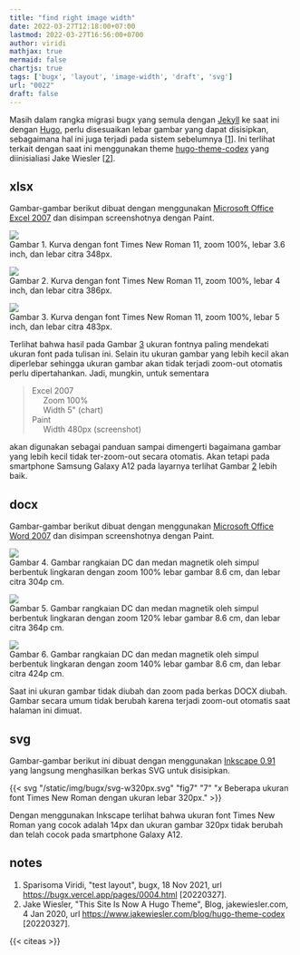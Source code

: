 ```yaml
---
title: "find right image width"
date: 2022-03-27T12:18:00+07:00
lastmod: 2022-03-27T16:56:00+0700
author: viridi
mathjax: true
mermaid: false
chartjs: true
tags: ['bugx', 'layout', 'image-width', 'draft', 'svg']
url: "0022"
draft: false
---
```

Masih dalam rangka migrasi bugx yang semula dengan [Jekyll](https://jekyllrb.com/) ke saat ini dengan [Hugo](https://gohugo.io/), perlu disesuaikan lebar gambar yang dapat disisipkan, sebagaimana hal ini juga terjadi pada sistem sebelumnya [[1](#r01)]. Ini terlihat terkait dengan saat ini menggunakan theme [hugo-theme-codex](https://github.com/jakewies/hugo-theme-codex) yang diinisialiasi Jake Wiesler [[2](#r02)].


## xlsx
Gambar-gambar berikut dibuat dengan menggunakan [Microsoft Office Excel 2007](https://www.microsoft.com/en-ww/microsoft-365/previous-versions/microsoft-excel-2007) dan disimpan screenshotnya dengan Paint.

![](/bugx/img/bugx/xlsx_z100_w36in_w348px.png) \
Gambar <a name='fig1'>1</a>. Kurva dengan font Times New Roman 11, zoom 100%, lebar 3.6 inch, dan lebar citra 348px.

![](/bugx/img/bugx/xlsx_z100_w40in_w386px.png) \
Gambar <a name='fig2'>2</a>. Kurva dengan font Times New Roman 11, zoom 100%, lebar 4 inch, dan lebar citra 386px.

![](/bugx/img/bugx/xlsx_z100_w50in_w482px.png) \
Gambar <a name='fig3'>3</a>. Kurva dengan font Times New Roman 11, zoom 100%, lebar 5 inch, dan lebar citra 483px.

Terlihat bahwa hasil pada Gambar [3](#fig5) ukuran fontnya paling mendekati ukuran font pada tulisan ini. Selain itu ukuran gambar yang lebih kecil akan diperlebar sehingga ukuran gambar akan tidak terjadi zoom-out otomatis perlu dipertahankan. Jadi, mungkin, untuk sementara 

> Excel 2007 \
> &nbsp;&nbsp;&nbsp;&nbsp; Zoom 100% \
> &nbsp;&nbsp;&nbsp;&nbsp; Width 5" (chart) \
> Paint \
> &nbsp;&nbsp;&nbsp;&nbsp; Width 480px (screenshot)

akan digunakan sebagai panduan sampai dimengerti bagaimana gambar yang lebih kecil tidak ter-zoom-out secara otomatis. Akan tetapi pada smartphone Samsung Galaxy A12 pada layarnya terlihat Gambar [2](#fig2) lebih baik.


## docx
Gambar-gambar berikut dibuat dengan menggunakan [Microsoft Office Word 2007](https://www.microsoft.com/en-us/microsoft-365/previous-versions/microsoft-word-2007) dan disimpan screenshotnya dengan Paint.

![](/bugx/img/bugx/docx_z100_w86cm_w304px.png) \
Gambar <a name='fig4'>4</a>. Gambar rangkaian DC dan medan magnetik oleh simpul berbentuk lingkaran dengan zoom 100% lebar gambar 8.6 cm, dan lebar citra 304p cm.

![](/bugx/img/bugx/docx_z120_w86cm_w364px.png) \
Gambar <a name='fig5'>5</a>. Gambar rangkaian DC dan medan magnetik oleh simpul berbentuk lingkaran dengan zoom 120% lebar gambar 8.6 cm, dan lebar citra 364p cm.

![](/bugx/img/bugx/docx_z140_w86cm_w424px.png) \
Gambar <a name='fig6'>6</a>. Gambar rangkaian DC dan medan magnetik oleh simpul berbentuk lingkaran dengan zoom 140% lebar gambar 8.6 cm, dan lebar citra 424p cm.

Saat ini ukuran gambar tidak diubah dan zoom pada berkas DOCX diubah. Gambar secara umum tidak berubah karena terjadi zoom-out otomatis saat halaman ini dimuat.


## svg
Gambar-gambar berikut ini dibuat dengan menggunakan [Inkscape 0.91](https://inkscape.org/release/inkscape-0.91/?latest=1) yang langsung menghasilkan berkas SVG untuk disisipkan.

{{< svg "/static/img/bugx/svg-w320px.svg" "fig7" "7" "$x$ Beberapa ukuran font Times New Roman dengan ukuran lebar 320px." >}}

Dengan menggunakan Inkscape terlihat bahwa ukuran font Times New Roman yang cocok adalah 14px dan ukuran gambar 320px tidak berubah dan telah cocok pada smartphone Galaxy A12.


## notes
1. <a name='r01'></a>Sparisoma Viridi, "test layout", bugx, 18 Nov 2021, url <https://bugx.vercel.app/pages/0004.html> [20220327].
2. <a name='r02'></a>Jake Wiesler, "This Site Is Now A Hugo Theme", Blog, jakewiesler.com, 4 Jan 2020, url <https://www.jakewiesler.com/blog/hugo-theme-codex> [20220327].


{{< citeas >}}
